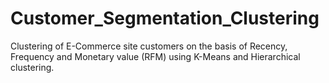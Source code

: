 # Customer_Segmentation_Clustering
Clustering of E-Commerce site customers on the basis of Recency, Frequency and Monetary value (RFM) using K-Means and Hierarchical clustering.
